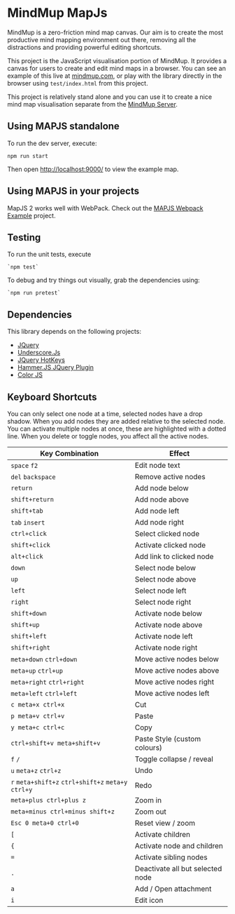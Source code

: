 # MindMup MapJs

MindMup is a zero-friction mind map canvas. Our aim is to create the most productive mind mapping environment out there, removing all the distractions and providing powerful editing shortcuts.

This project is the JavaScript visualisation portion of MindMup. It provides a canvas for users to create and edit
mind maps in a browser. You can see an example of this live at [mindmup.com](http://www.mindmup.com), or play with the library directly in the browser using `test/index.html` from this project.

This project is relatively stand alone and you can use it to create a nice mind map visualisation separate from the [MindMup Server](https://www.mindmup.com).

## Using MAPJS standalone

To run the dev server, execute:

`npm run start`

Then open <http://localhost:9000/> to view the example map.

## Using MAPJS in your projects

MapJS 2 works well with WebPack. Check out the [MAPJS Webpack Example](https://github.com/mindmup/mapjs-webpack-example) project.

## Testing

To run the unit tests, execute

    `npm test`

To debug and try things out visually, grab the dependencies using:

    `npm run pretest`

## Dependencies

This library depends on the following projects:

- [JQuery](http://jquery.com/)
- [Underscore.Js](http://underscorejs.org/)
- [JQuery HotKeys](http://jquery.com/)
- [Hammer.JS JQuery Plugin](http://eightmedia.github.com/hammer.js)
- [Color JS](https://github.com/harthur/color)

## Keyboard Shortcuts

You can only select one node at a time, selected nodes have a drop shadow. When you add nodes they are added relative to the selected node.
You can activate multiple nodes at once, these are highlighted with a dotted line. When you delete or toggle nodes, you affect all the active nodes.

|Key Combination|Effect|
|----------------|---|
`space` `f2` | Edit node text
`del` `backspace` | Remove active nodes
`return`| Add node below
`shift+return`| Add node above
`shift+tab`| Add node left
`tab` `insert` | Add node right
`ctrl+click` | Select clicked node
`shift+click` | Activate clicked node
`alt+click` | Add link to clicked node
`down`| Select node below
`up`| Select node above
`left`| Select node left
`right`| Select node right
`shift+down`| Activate node below
`shift+up`| Activate node above
`shift+left`| Activate node left
`shift+right`| Activate node right
`meta+down` `ctrl+down` | Move active nodes below
`meta+up` `ctrl+up`| Move active nodes above
`meta+right` `ctrl+right` | Move active nodes right
`meta+left` `ctrl+left` | Move active nodes left
`c meta+x ctrl+x` | Cut
`p meta+v ctrl+v` | Paste
`y meta+c ctrl+c` | Copy
`ctrl+shift+v meta+shift+v` | Paste Style (custom colours)
`f` `/` | Toggle collapse / reveal
`u` `meta+z` `ctrl+z` | Undo
`r` `meta+shift+z` `ctrl+shift+z` `meta+y` `ctrl+y`| Redo
`meta+plus ctrl+plus z` | Zoom in
`meta+minus ctrl+minus shift+z` | Zoom out
`Esc 0 meta+0 ctrl+0` | Reset view / zoom
`[`| Activate children
`{`| Activate node and children
`=`| Activate sibling nodes
`.`| Deactivate all but selected node
`a`| Add / Open attachment
`i`| Edit icon
